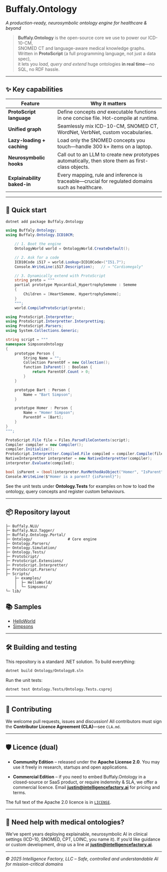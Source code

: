 # Buffaly.Ontology
*A production-ready, neurosymbolic ontology engine for healthcare & beyond*


> **Buffaly.Ontology** is the open-source core we use to power our ICD-10-CM,  
> SNOMED CT and language-aware medical knowledge graphs.  
> Written in **ProtoScript** (a full programming language, not just a data spec),  
> it lets you *load, query and extend* huge ontologies **in real time**—no SQL, no RDF hassle.

---

## ✨ Key capabilities

| Feature | Why it matters |
|---------|----------------|
| **ProtoScript language** | Define concepts *and* executable functions in one concise file. Hot-compile at runtime. |
| **Unified graph** | Seamlessly mix ICD-10-CM, SNOMED CT, WordNet, VerbNet, custom vocabularies. |
| **Lazy-loading + caching** | Load only the SNOMED concepts you touch—handle 300 k+ items on a laptop. |
| **Neurosymbolic hooks** | Call out to an LLM to create new prototypes automatically, then store them as first-class objects. |
| **Explainability baked-in** | Every mapping, rule and inference is traceable—crucial for regulated domains such as healthcare. |

---

## 🚀 Quick start

```bash
dotnet add package Buffaly.Ontology
```

```csharp
using Buffaly.Ontology;
using Buffaly.Ontology.ICD10CM;

	// 1. Boot the engine
	OntologyWorld world = OntologyWorld.CreateDefault();

	// 2. Ask for a code
	ICD10Code i517 = world.Lookup<ICD10Code>("I51.7");
	Console.WriteLine(i517.Description);   // → "Cardiomegaly"

	// 3. Dynamically extend with ProtoScript
	string proto = """
	partial prototype Myocardial_HypertrophySememe : Sememe
	{
	    Children = [HeartSememe, HypertrophySememe];
	}
	""";
	world.CompileProtoScript(proto);
```

```csharp
using ProtoScript.Interpretter;
using ProtoScript.Interpretter.Interpretting;
using ProtoScript.Parsers;
using System.Collections.Generic;

string script = """
namespace SimpsonsOntology
{
	prototype Person {
		String Name = "";
		Collection ParentOf = new Collection();
		function IsParent() : Boolean {
			return ParentOf.Count > 0;
		}
	}

	prototype Bart : Person {
		Name = "Bart Simpson";
	}

	prototype Homer : Person {
		Name = "Homer Simpson";
		ParentOf = [Bart];
	}
}
""";

ProtoScript.File file = Files.ParseFileContents(script);
Compiler compiler = new Compiler();
compiler.Initialize();
ProtoScript.Interpretter.Compiled.File compiled = compiler.Compile(file);
NativeInterpretter interpreter = new NativeInterpretter(compiler);
interpreter.Evaluate(compiled);

bool isParent = (bool)interpreter.RunMethodAsObject("Homer", "IsParent", new List<object>());
Console.WriteLine($"Homer is a parent? {isParent}");
```
See the unit tests under **Ontology.Tests** for examples on how to load
the ontology, query concepts and register custom behaviours.

---

## 📦 Repository layout

```
├─ Buffaly.NLU/
├─ Buffaly.NLU.Tagger/
├─ Buffaly.Ontology.Portal/
├─ Ontology/                # Core engine
├─ Ontology.Parsers/
├─ Ontology.Simulation/
├─ Ontology.Tests/
├─ ProtoScript/
├─ ProtoScript.Extensions/
├─ ProtoScript.Interpretter/
├─ ProtoScript.Parsers/
├─ Scripts/
	├─ examples/
	│  ├─ HelloWorld/
	│  └─ Simpsons/
└─ lib/
```

## 📚 Samples
- [HelloWorld](examples/HelloWorld/README.md)
- [Simpsons](examples/Simpsons/Simpsons.md)
---

## 🛠 Building and testing

This repository is a standard .NET solution. To build everything:

```bash
dotnet build Ontology/Ontology8.sln
```

Run the unit tests:

```bash
dotnet test Ontology.Tests/Ontology.Tests.csproj
```

---

## 🤝 Contributing

We welcome pull requests, issues and discussion!
All contributors must sign the **Contributor Licence Agreement (CLA)**—see `CLA.md`.

---

## 🛡 Licence (dual)

* **Community Edition** – released under the **Apache License 2.0**.
  You may use it freely in research, startups and open applications.

* **Commercial Edition** – if you need to embed Buffaly.Ontology in a closed-source
  or SaaS product, or require indemnity & SLA, we offer a commercial licence.
  Email **[justin@intelligencefactory.ai](mailto:justin@intelligencefactory.ai)** for pricing and terms.

The full text of the Apache 2.0 licence is in [`LICENSE`](LICENSE).

---

## 🏥 Need help with medical ontologies?

We’ve spent years deploying explainable, neurosymbolic AI in clinical settings
(ICD-10, SNOMED, CPT, LOINC, you name it).
If you’d like guidance or custom development, drop us a line at **[justin@intelligencefactory.ai](mailto:justin@intelligencefactory.ai)**.

---

*© 2025 Intelligence Factory, LLC* – *Safe, controlled and understandable AI for mission-critical domains*
